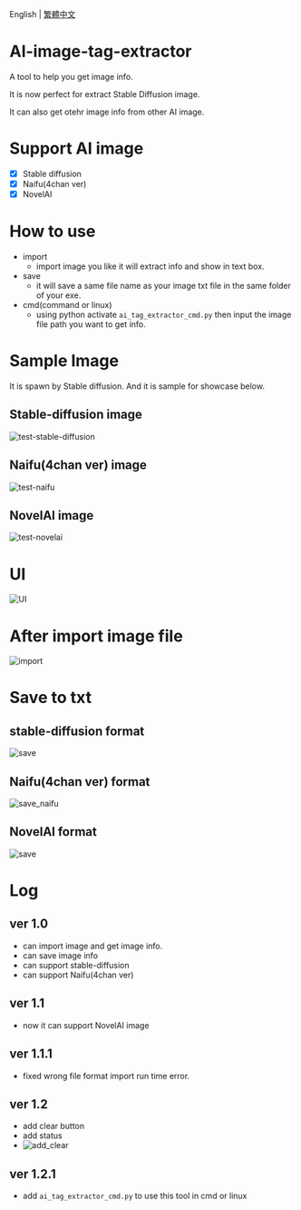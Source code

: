 English | [繁體中文](README_TCH.md)
# AI-image-tag-extractor
A tool to help you get image info.

It is now perfect for extract Stable Diffusion image.

It can also get otehr image info from other AI image.
# Support AI image
- [x] Stable diffusion
- [x] Naifu(4chan ver)
- [x] NovelAI
# How to use
* import
  * import image you like it will extract info and show in text box.
* save
  * it will save a same file name as your image txt file in the same folder of your exe.
* cmd(command or linux)
  * using python activate ```ai_tag_extractor_cmd.py``` then input the image file path you want to get info.
# Sample Image
It is spawn by Stable diffusion. And it is sample for showcase below.
## Stable-diffusion image
![test-stable-diffusion](/sample/stable-diffusion-test.png)
## Naifu(4chan ver) image
![test-naifu](/sample/naifu-sample.png)
## NovelAI image
![test-novelai](/sample/novelai-sample.png)

# UI
![UI](image/add_clear.png)
# After import image file
![import](image/import.png)
# Save to txt
## stable-diffusion format
![save](image/save_txt.png)
## Naifu(4chan ver) format
![save_naifu](image/save_txt_naifu.png)
## NovelAI format
![save](image/save_txt_novelai.png)

# Log
## ver 1.0
* can import image and get image info.
* can save image info
* can support stable-diffusion
* can support Naifu(4chan ver)
## ver 1.1
* now it can support NovelAI image
## ver 1.1.1
* fixed wrong file format import run time error.
## ver 1.2
* add clear button
* add status
* ![add_clear](image/add_clear.png)
## ver 1.2.1
* add ```ai_tag_extractor_cmd.py``` to use this tool in cmd or linux
